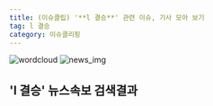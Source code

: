 ```yaml
---
title: (이슈클립) '**l 결승**' 관련 이슈, 기사 모아 보기
tag: l 결승
category: 이슈클리핑
---
```

![wordcloud](https://s3.ap-northeast-2.amazonaws.com/lyrics101-wordcloud/2018-09-08-1536393077.png)
![news_img](https://user-images.githubusercontent.com/42597476/44507050-1206f400-a6e4-11e8-8d98-7ffbfebb353f.png)
## **'**l 결승**'** 뉴스속보 검색결과

